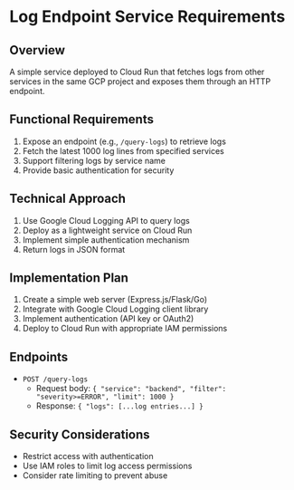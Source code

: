 # Log Endpoint Service Requirements

## Overview
A simple service deployed to Cloud Run that fetches logs from other services in the same GCP project and exposes them through an HTTP endpoint.

## Functional Requirements
1. Expose an endpoint (e.g., `/query-logs`) to retrieve logs
2. Fetch the latest 1000 log lines from specified services
3. Support filtering logs by service name
4. Provide basic authentication for security

## Technical Approach
1. Use Google Cloud Logging API to query logs
2. Deploy as a lightweight service on Cloud Run
3. Implement simple authentication mechanism
4. Return logs in JSON format

## Implementation Plan
1. Create a simple web server (Express.js/Flask/Go)
2. Integrate with Google Cloud Logging client library
3. Implement authentication (API key or OAuth2)
4. Deploy to Cloud Run with appropriate IAM permissions

## Endpoints
- `POST /query-logs`
  - Request body: `{ "service": "backend", "filter": "severity>=ERROR", "limit": 1000 }`
  - Response: `{ "logs": [...log entries...] }`

## Security Considerations
- Restrict access with authentication
- Use IAM roles to limit log access permissions
- Consider rate limiting to prevent abuse